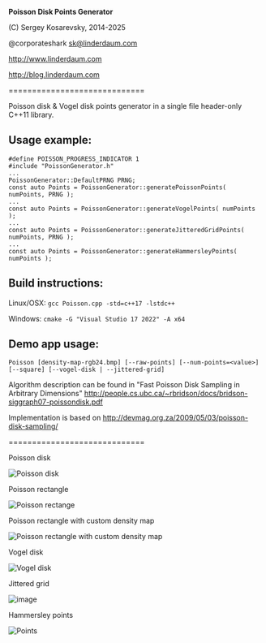 **Poisson Disk Points Generator**

(C) Sergey Kosarevsky, 2014-2025

@corporateshark sk@linderdaum.com

http://www.linderdaum.com

http://blog.linderdaum.com

=============================

Poisson disk & Vogel disk points generator in a single file header-only C++11 library.

Usage example:
--------------
```
#define POISSON_PROGRESS_INDICATOR 1
#include "PoissonGenerator.h"
...
PoissonGenerator::DefaultPRNG PRNG;
const auto Points = PoissonGenerator::generatePoissonPoints( numPoints, PRNG );
...
const auto Points = PoissonGenerator::generateVogelPoints( numPoints );
...
const auto Points = PoissonGenerator::generateJitteredGridPoints( numPoints, PRNG );
...
const auto Points = PoissonGenerator::generateHammersleyPoints( numPoints );
```

Build instructions:
-----------

Linux/OSX: ```gcc Poisson.cpp -std=c++17 -lstdc++```

Windows: ```cmake -G "Visual Studio 17 2022" -A x64```

Demo app usage:
---------------
	Poisson [density-map-rgb24.bmp] [--raw-points] [--num-points=<value>] [--square] [--vogel-disk | --jittered-grid]

Algorithm description can be found in "Fast Poisson Disk Sampling in Arbitrary Dimensions"
http://people.cs.ubc.ca/~rbridson/docs/bridson-siggraph07-poissondisk.pdf

Implementation is based on http://devmag.org.za/2009/05/03/poisson-disk-sampling/

=============================

Poisson disk

![Poisson disk](.github/1_Poisson_disk.png)

Poisson rectangle

![Poisson rectange](.github/2_Poisson_rect.png)

Poisson rectangle with custom density map

![Poisson rectangle with custom density map](.github/3_Poisson_density.png)

Vogel disk

![Vogel disk](.github/4_Vogel_disk.png)

Jittered grid

![image](.github/5_Jittered_grid.png)

Hammersley points

![Points](.github/6_Hammersley.png)
